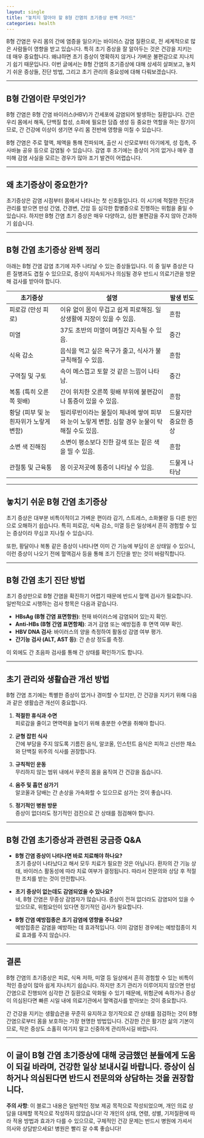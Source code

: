 ```yaml
---
layout: single
title: "놓치지 말아야 할 B형 간염의 초기증상 완벽 가이드"
categories: health
---
```

B형 간염은 우리 몸의 간에 염증을 일으키는 바이러스 감염 질환으로, 전 세계적으로 많은 사람들이 영향을 받고 있습니다. 특히 초기 증상을 잘 알아두는 것은 건강을 지키는 데 매우 중요합니다. 왜냐하면 초기 증상이 명확하지 않거나 가벼운 불편감으로 지나치기 쉽기 때문입니다. 이번 글에서는 B형 간염의 초기증상에 대해 상세히 살펴보고, 놓치기 쉬운 증상들, 진단 방법, 그리고 초기 관리의 중요성에 대해 다뤄보겠습니다.

---

## B형 간염이란 무엇인가?

B형 간염은 B형 간염 바이러스(HBV)가 간세포에 감염되어 발생하는 질환입니다. 간은 우리 몸에서 해독, 단백질 합성, 소화에 필요한 담즙 생성 등 중요한 역할을 하는 장기이므로, 간 건강에 이상이 생기면 우리 몸 전반에 영향을 미칠 수 있습니다.

B형 간염은 주로 혈액, 체액을 통해 전파되며, 출산 시 산모로부터 아기에게, 성 접촉, 주사바늘 공유 등으로 감염될 수 있습니다. 감염 후 초기에는 증상이 거의 없거나 매우 경미해 감염 사실을 모르는 경우가 많아 조기 발견이 어렵습니다.

---

## 왜 초기증상이 중요한가?

초기증상은 감염 시점부터 몸에서 나타나는 첫 신호들입니다. 이 시기에 적절한 진단과 관리를 받으면 만성 간염, 간경변, 간암 등 심각한 합병증으로 진행하는 위험을 줄일 수 있습니다. 하지만 B형 간염 초기 증상은 매우 다양하고, 심한 불편감을 주지 않아 간과하기 쉽습니다.

---

## B형 간염 초기증상 완벽 정리

아래는 B형 간염 감염 초기에 자주 나타날 수 있는 증상들입니다. 이 중 일부 증상은 다른 질병과도 겹칠 수 있으므로, 증상이 지속되거나 의심될 경우 반드시 의료기관을 방문해 검사를 받아야 합니다.

| 초기증상           | 설명                                         | 발생 빈도        |
|-----------------|--------------------------------------------|----------------|
| 피로감 (만성 피로)   | 이유 없이 몸이 무겁고 쉽게 피로해짐. 일상생활에 지장이 있을 수 있음.    | 흔함             |
| 미열              | 37도 초반의 미열이 며칠간 지속될 수 있음.                     | 중간             |
| 식욕 감소         | 음식을 먹고 싶은 욕구가 줄고, 식사가 불규칙해질 수 있음.             | 흔함             |
| 구역질 및 구토     | 속이 메스껍고 토할 것 같은 느낌이 나타남.                        | 중간             |
| 복통 (특히 오른쪽 윗배) | 간이 위치한 오른쪽 윗배 부위에 불편감이나 통증이 있을 수 있음.             | 흔함             |
| 황달 (피부 및 눈 흰자위가 노랗게 변함) | 빌리루빈이라는 물질이 체내에 쌓여 피부와 눈이 노랗게 변함. 심할 경우 눈물이 탁해질 수도 있음. | 드물지만 중요한 증상 |
| 소변 색 진해짐      | 소변이 평소보다 진한 갈색 또는 짙은 색을 띨 수 있음.                  | 흔함             |
| 관절통 및 근육통    | 몸 이곳저곳에 통증이 나타날 수 있음.                              | 드물게 나타남      |

---

## 놓치기 쉬운 B형 간염 초기증상

초기 증상은 대부분 비특이적이고 가벼운 편이라 감기, 스트레스, 소화불량 등 다른 원인으로 오해하기 쉽습니다. 특히 피로감, 식욕 감소, 미열 등은 일상에서 흔히 경험할 수 있는 증상이라 무심코 지나칠 수 있습니다.

또한, 황달이나 복통 같은 증상이 나타나면 이미 간 기능에 부담이 온 상태일 수 있으니, 이런 증상이 나오기 전에 혈액검사 등을 통해 조기 진단을 받는 것이 바람직합니다.

---

## B형 간염 초기 진단 방법

초기 증상만으로 B형 간염을 확진하기 어렵기 때문에 반드시 혈액 검사가 필요합니다. 일반적으로 시행하는 검사 항목은 다음과 같습니다.

- **HBsAg (B형 간염 표면항원)**: 현재 바이러스에 감염되어 있는지 확인.
- **Anti-HBs (B형 간염 표면항체)**: 과거 감염 또는 예방접종 후 면역 여부 확인.
- **HBV DNA 검사**: 바이러스의 양을 측정하여 활동성 감염 여부 평가.
- **간기능 검사 (ALT, AST 등)**: 간 손상 정도를 측정.

이 외에도 간 초음파 검사를 통해 간 상태를 확인하기도 합니다.

---

## 초기 관리와 생활습관 개선 방법

B형 간염 초기에는 특별한 증상이 없거나 경미할 수 있지만, 간 건강을 지키기 위해 다음과 같은 생활습관 개선이 중요합니다.

1. **적절한 휴식과 수면**  
   피로감을 줄이고 면역력을 높이기 위해 충분한 수면을 취해야 합니다.

2. **균형 잡힌 식사**  
   간에 부담을 주지 않도록 기름진 음식, 알코올, 인스턴트 음식은 피하고 신선한 채소와 단백질 위주의 식사를 권장합니다.

3. **규칙적인 운동**  
   무리하지 않는 범위 내에서 꾸준히 몸을 움직여 간 건강을 돕습니다.

4. **음주 및 흡연 삼가기**  
   알코올과 담배는 간 손상을 가속화할 수 있으므로 삼가는 것이 좋습니다.

5. **정기적인 병원 방문**  
   증상이 없더라도 정기적인 검진으로 간 상태를 점검해야 합니다.

---

## B형 간염 초기증상과 관련된 궁금증 Q&A

- **B형 간염 증상이 나타나면 바로 치료해야 하나요?**  
  초기 증상이 나타났다고 해서 모두 치료가 필요한 것은 아닙니다. 환자의 간 기능 상태, 바이러스 활동성에 따라 치료 여부가 결정됩니다. 따라서 전문의와 상담 후 적절한 조치를 받는 것이 안전합니다.

- **초기 증상이 없는데도 감염되었을 수 있나요?**  
  네, B형 간염은 무증상 감염자가 많습니다. 증상이 전혀 없더라도 감염되어 있을 수 있으므로, 위험요인이 있다면 정기적인 검사가 필요합니다.

- **B형 간염 예방접종은 초기 감염에 영향을 주나요?**  
  예방접종은 감염을 예방하는 데 효과적입니다. 이미 감염된 경우에는 예방접종이 치료 효과를 주지 않습니다.

---

## 결론

B형 간염의 초기증상은 피로, 식욕 저하, 미열 등 일상에서 흔히 경험할 수 있는 비특이적인 증상이 많아 쉽게 지나치기 쉽습니다. 하지만 초기 관리가 이루어지지 않으면 만성 간염으로 진행되어 심각한 간 질환으로 악화될 수 있기 때문에, 위험군에 속하거나 증상이 의심된다면 빠른 시일 내에 의료기관에서 혈액검사를 받아보는 것이 중요합니다.

간 건강을 지키는 생활습관을 꾸준히 유지하고 정기적으로 간 상태를 점검하는 것이 B형 간염으로부터 몸을 보호하는 가장 현명한 방법입니다. 건강한 간은 활기찬 삶의 기본이므로, 작은 증상도 소홀히 여기지 말고 신중하게 관리하시길 바랍니다.

---

이 글이 B형 간염 초기증상에 대해 궁금했던 분들에게 도움이 되길 바라며, 건강한 일상 보내시길 바랍니다. 증상이 심하거나 의심된다면 반드시 전문의와 상담하는 것을 권장합니다.
---

**주의 사항**: 이 블로그 내용은 일반적인 정보 제공 목적으로 작성되었으며, 개인 의료 상담을 대체할 목적으로 작성하지 않았습니다! 각 개인의 상태, 연령, 성별, 기저질환에 따라 적용 방법과 효과가 다를 수 있으므로, 구체적인 건강 문제는 반드시 병원에 가셔서 의사와 상담받으세요! 병원은 빨리 갈 수록 좋습니다!
